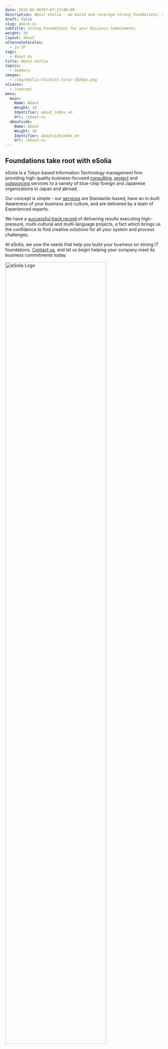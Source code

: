 ```yaml
---
date: 2018-05-06T07:07:27+09:00
description: About eSolia - we build and leverage strong foundations, so that your company can meet its business commitments.
draft: false
slug: about-us
subtitle: Strong Foundations for your Business Commitments
weight: 10
layout: about
alternatelocales:
  - ja-JP
tags:
  - About Us
title: About eSolia
topics:
  - Summary
images:
  - /img/eSolia-Chicklet-Color-1024px.png
aliases:
  - /concept
menu:
  main:
    Name: About
    Weight: 10
    Identifier: about_index_en
    Url: /about-us
  aboutside:
    Name: About
    Weight: 10
    Identifier: aboutsideindex_en
    Url: /about-us
---
```


## Foundations take root with eSolia

eSolia is a Tokyo-based Information Technology management firm providing high-quality business-focused [consulting](/consulting), [project](/project-management) and [outsourcing](/outsourcing) services to a variety of blue-chip foreign and Japanese organizations in Japan and abroad. 

Our concept is simple - our [services](/services) are Standards-based, have an in-built Awareness of your business and culture, and are delivered by a team of Experienced experts.

We have a [successful track record](/success-stories) of delivering results executing high-pressure, multi-cultural and multi-language projects, a fact which brings us the confidence to find creative solutions for all your system and process challenges.

At eSolia, we sow the seeds that help you build your business on strong IT foundations. [Contact us](/info-request), and let us begin helping your company meet its business commitments today.

<img srcset="/img/eSolia-Logo-Flat-2015.svg" src="/img/logo_horiz_darkblue_bgtransparent 2_web.png" alt="eSolia Logo" width="80%">
